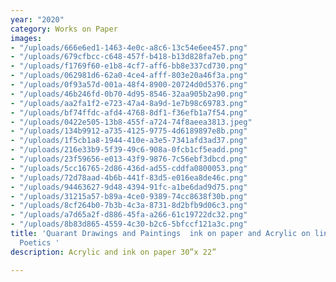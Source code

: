 ```yaml
---
year: "2020"
category: Works on Paper
images:
- "/uploads/666e6ed1-1463-4e0c-a8c6-13c54e6ee457.png"
- "/uploads/679cfbcc-c648-457f-b418-b13d828fa7eb.png"
- "/uploads/f1769f60-e1b8-4cf7-aff6-bb8e337cd730.png"
- "/uploads/062981d6-62a0-4ce4-afff-803e20a46f3a.png"
- "/uploads/0f93a57d-001a-48f4-8900-20724d0d5376.png"
- "/uploads/46b246fd-0b70-4d95-8546-32aa905b2a90.png"
- "/uploads/aa2fa1f2-e723-47a4-8a9d-1e7b98c69783.png"
- "/uploads/bf74ffdc-afd4-4768-8df1-f36efb1a7f54.png"
- "/uploads/0422e505-13b8-455f-a724-74f8aeea3813.jpeg"
- "/uploads/134b9912-a735-4125-9775-4d6189897e8b.png"
- "/uploads/1f5cb1a8-1944-410e-a3e5-7341afd3ad37.png"
- "/uploads/216e33b9-5f39-49c6-908a-0fcb1cf5eadd.png"
- "/uploads/23f59656-e013-43f9-9876-7c56ebf3dbcd.png"
- "/uploads/5cc16765-2d86-436d-ad55-cddfa0800053.png"
- "/uploads/72d78aad-4b6b-441f-83d5-e016ea8de46c.png"
- "/uploads/94463627-9d48-4394-91fc-a1be6dad9d75.png"
- "/uploads/31215a57-b89a-4ce0-9389-74cc8638f30b.png"
- "/uploads/8cf264b0-7b3b-4c3a-8731-8d2bfb9d06c3.png"
- "/uploads/a7d65a2f-d886-45fa-a266-61c19722dc32.png"
- "/uploads/8b83d865-4559-4c30-b2c6-5bfccf121a3c.png"
title: 'Quarant Drawings and Paintings  ink on paper and Acrylic on linen Pandemic
  Poetics '
description: Acrylic and ink on paper 30”x 22”

---
```

